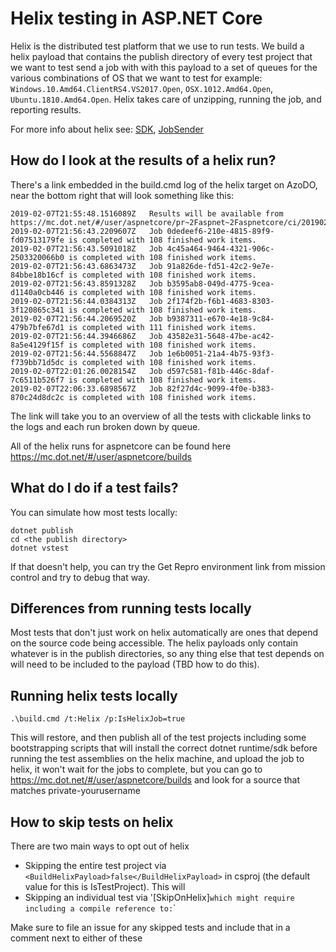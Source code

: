 Helix testing in ASP.NET Core
==============================

Helix is the distributed test platform that we use to run tests.  We build a helix payload that contains the publish directory of every test project that we want to test
send a job with with this payload to a set of queues for the various combinations of OS that we want to test 
for example: `Windows.10.Amd64.ClientRS4.VS2017.Open`, `OSX.1012.Amd64.Open`, `Ubuntu.1810.Amd64.Open`. Helix takes care of unzipping, running the job, and reporting results.

For more info about helix see: [SDK](https://github.com/dotnet/arcade/blob/master/src/Microsoft.DotNet.Helix/Sdk/Readme.md), [JobSender](https://github.com/dotnet/arcade/blob/master/src/Microsoft.DotNet.Helix/Sdk/Readme.md) 

## How do I look at the results of a helix run?
There's a link embedded in the build.cmd log of the helix target on AzoDO, near the bottom right that will look something like this:
```
2019-02-07T21:55:48.1516089Z   Results will be available from https://mc.dot.net/#/user/aspnetcore/pr~2Faspnet~2Faspnetcore/ci/20190207.34
2019-02-07T21:56:43.2209607Z   Job 0dedeef6-210e-4815-89f9-fd07513179fe is completed with 108 finished work items.
2019-02-07T21:56:43.5091018Z   Job 4c45a464-9464-4321-906c-2503320066b0 is completed with 108 finished work items.
2019-02-07T21:56:43.6863473Z   Job 91a826de-fd51-42c2-9e7e-84bbe18b16cf is completed with 108 finished work items.
2019-02-07T21:56:43.8591328Z   Job b3595ab8-049d-4775-9cea-d1140a0cb446 is completed with 108 finished work items.
2019-02-07T21:56:44.0384313Z   Job 2f174f2b-f6b1-4683-8303-3f120865c341 is completed with 108 finished work items.
2019-02-07T21:56:44.2069520Z   Job b9387311-e670-4e18-9c84-479b7bfe67d1 is completed with 111 finished work items.
2019-02-07T21:56:44.3946686Z   Job 43582e31-5648-47be-ac42-8a5e4129f15f is completed with 108 finished work items.
2019-02-07T21:56:44.5568847Z   Job 1e6b0051-21a4-4b75-93f3-f739bb71d5dc is completed with 108 finished work items.
2019-02-07T22:01:26.0028154Z   Job d597c581-f81b-446c-8daf-7c6511b526f7 is completed with 108 finished work items.
2019-02-07T22:06:33.6898567Z   Job 82f27d4c-9099-4f0e-b383-870c24d8dc2c is completed with 108 finished work items.
```

The link will take you to an overview of all the tests with clickable links to the logs and each run broken down by queue. 

All of the helix runs for aspnetcore can be found here https://mc.dot.net/#/user/aspnetcore/builds

## What do I do if a test fails?
You can simulate how most tests locally:
```
dotnet publish
cd <the publish directory>
dotnet vstest
```

If that doesn't help, you can try the Get Repro environment link from mission control and try to debug that way.

## Differences from running tests locally
Most tests that don't just work on helix automatically are ones that depend on the source code being accessible. The helix payloads only contain whatever is in the publish directories, so any thing else that test depends on will need to be included to the payload (TBD how to do this).

## Running helix tests locally
`.\build.cmd /t:Helix /p:IsHelixJob=true`

This will restore, and then publish all of the test projects including some bootstrapping scripts that will install the correct dotnet runtime/sdk before running the test assemblies on the helix machine, and upload the job to helix, it won't wait for the jobs to complete, but you can go to https://mc.dot.net/#/user/aspnetcore/builds and look for a source that matches private-yourusername

## How to skip tests on helix
There are two main ways to opt out of helix
- Skipping the entire test project via `<BuildHelixPayload>false</BuildHelixPayload>` in csproj (the default value for this is IsTestProject). This will
- Skipping an individual test via '[SkipOnHelix]` which might require including a compile reference to: `<Compile Include="..\..\..\..\test\xunit\SkipOnHelixAttribute.cs" />`

Make sure to file an issue for any skipped tests and include that in a comment next to either of these
